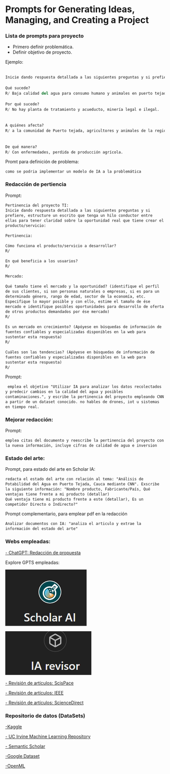 
# Prompts for Generating Ideas, Managing, and Creating a Project

### Lista de prompts para proyecto

- Primero definir problemática.
- Definir objetivo de proyecto.

Ejemplo:
```python

Inicie dando respuesta detallada a las siguientes preguntas y si prefiere, estructure un escrito que tenga un hilo conductor entre ellas para tener claridad sobre la necesidad real de crear el producto/servicio:

Qué sucede?
R/ Baja calidad del agua para consumo humano y animales en puerto tejada, con una potabilidad entre 50% y 60%. Altos costos en facturación de agua. Descontento de la comunidad.

Por qué sucede?
R/ No hay planta de tratamiento y acueducto, minería legal e ilegal.


A quiénes afecta?
R/ a la comunidad de Puerto tejada, agricultores y animales de la región


De qué manera?
R/ Con enfermedades, perdida de producción agrícola. 

```

Promt para definición de problema: 
```
como se podria implementar un modelo de IA a la problemática
```

### Redacción de pertiencia
Prompt:
```
Pertinencia del proyecto TI: 
Inicie dando respuesta detallada a las siguientes preguntas y si prefiere, estructure un escrito que tenga un hilo conductor entre ellas para tener claridad sobre la oportunidad real que tiene crear el producto/servicio:

Pertinencia:

Cómo funciona el producto/servicio a desarrollar?
R/ 

En qué beneficia a los usuarios?
R/

Mercado:

Qué tamaño tiene el mercado y la oportunidad? (identifique el perfil de sus clientes, si son personas naturales o empresas, si es para un determinado género, rango de edad, sector de la economía, etc. Especifique lo mayor posible y con ello, estime el tamaño de ése mercado e identifique posibles oportunidades para desarrollo de oferta de otros productos demandados por ése mercado)
R/

Es un mercado en crecimiento? (Apóyese en búsquedas de información de fuentes confiables y especializadas disponibles en la web para sustentar esta respuesta)
R/

Cuáles son las tendencias? (Apóyese en búsquedas de información de fuentes confiables y especializadas disponibles en la web para sustentar esta respuesta)
R/
```
Prompt:
```
 emplea el objetivo "Utilizar IA para analizar los datos recolectados y predecir cambios en la calidad del agua y posibles contaminaciones.", y escribe la pertinencia del proyecto empleando CNN  a partir de un dataset conocido. no hables de drones, iot u sistemas en tiempo real.
```

### Mejorar redacción:
Prompt:
```
emplea citas del documento y reescribe la pertinencia del proyecto con la nueva información, incluye cifras de calidad de agua e inversion 
```
### Estado del arte:


Prompt, para estado del arte en Scholar IA:
```
redacta el estado del arte con relación al tema: "Análisis de Potabilidad del Agua en Puerto Tejada, Cauca mediante CNN". Exscribe la siguiente información: "Nombre producto, Fabricante/País, Qué ventajas tiene frente a mi producto (detallar)
Qué ventaja tiene mi producto frente a este (detallar), Es un competidor Directo o Indirecto?"
```
Prompt complementario, para emplear pdf en la redacción
```
Analizar documentos con IA: "analiza el articulo y extrae la información del estado del arte"
```
### Webs empleadas:

<a href="https://chatgpt.com/" target="_blank">- ChatGPT: Redacción de propuesta </a>


Explore GPTS empleadas:

![alt text](image.png)


![alt text](image-1.png)

<a href="https://typeset.io/" target="_blank">- Revisión de artículos: ScisPace </a>

<a href="https://ieeexplore.ieee.org/Xplore/home.jsp" target="_blank">- Revisión de artículos: IEEE </a>

<a href="https://www.sciencedirect.com/" target="_blank">- Revisión de artículos: ScienceDirect </a>


### Repositorio de datos (DataSets)

<a href="https://www.kaggle.com/" target="_blank">-Kaggle</a>


<a href="https://archive.ics.uci.edu/" target="_blank">- UC Irvine Machine Learning Repository</a>

<a href="https://www.semanticscholar.org/" target="_blank">- Semantic Scholar </a>

<a href="https://datasetsearch.research.google.com/" target="_blank">-Google Dataset </a>


<a href="https://www.openml.org/" target="_blank">-OpenML</a>

